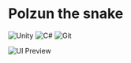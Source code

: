 # **Polzun the snake**

![Unity](https://img.shields.io/badge/-Unity-000?logo=unity&logoColor=black) ![C#](https://img.shields.io/badge/-C%23-239120?logo=c-sharp&logoColor=white) 
![Git](https://img.shields.io/badge/-Git-F05032?logo=git&logoColor=white)


![UI Preview](https://github.com/user-attachments/assets/1588599a-656c-46ca-adad-e07fb6572119)

